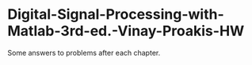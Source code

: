 # Digital-Signal-Processing-with-Matlab-3rd-ed.-Vinay-Proakis-HW
Some answers to problems after each chapter. 
